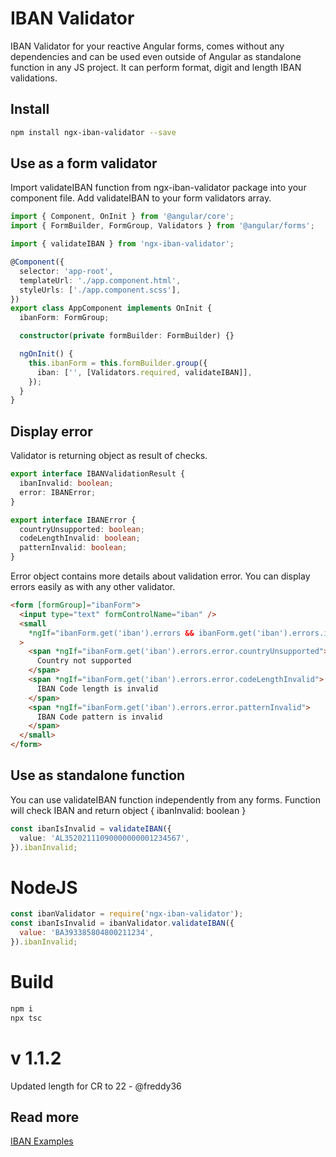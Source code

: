 # IBAN Validator

IBAN Validator for your reactive Angular forms, comes without any dependencies and can be used even outside of Angular as standalone function in any JS project. It can perform format, digit and length IBAN validations.

## Install

```bash
npm install ngx-iban-validator --save
```

## Use as a form validator

Import validateIBAN function from ngx-iban-validator package into your component file. Add validateIBAN to your form validators array.

```typescript
import { Component, OnInit } from '@angular/core';
import { FormBuilder, FormGroup, Validators } from '@angular/forms';

import { validateIBAN } from 'ngx-iban-validator';

@Component({
  selector: 'app-root',
  templateUrl: './app.component.html',
  styleUrls: ['./app.component.scss'],
})
export class AppComponent implements OnInit {
  ibanForm: FormGroup;

  constructor(private formBuilder: FormBuilder) {}

  ngOnInit() {
    this.ibanForm = this.formBuilder.group({
      iban: ['', [Validators.required, validateIBAN]],
    });
  }
}
```

## Display error

Validator is returning object as result of checks.

```typescript
export interface IBANValidationResult {
  ibanInvalid: boolean;
  error: IBANError;
}

export interface IBANError {
  countryUnsupported: boolean;
  codeLengthInvalid: boolean;
  patternInvalid: boolean;
}
```

Error object contains more details about validation error. You can display errors easily as with any other validator.

```html
<form [formGroup]="ibanForm">
  <input type="text" formControlName="iban" />
  <small
    *ngIf="ibanForm.get('iban').errors && ibanForm.get('iban').errors.ibanInvalid"
  >
    <span *ngIf="ibanForm.get('iban').errors.error.countryUnsupported">
      Country not supported
    </span>
    <span *ngIf="ibanForm.get('iban').errors.error.codeLengthInvalid">
      IBAN Code length is invalid
    </span>
    <span *ngIf="ibanForm.get('iban').errors.error.patternInvalid">
      IBAN Code pattern is invalid
    </span>
  </small>
</form>
```

## Use as standalone function

You can use validateIBAN function independently from any forms. Function will check IBAN and return object { ibanInvalid: boolean }

```typescript
const ibanIsInvalid = validateIBAN({
  value: 'AL35202111090000000001234567',
}).ibanInvalid;
```

# NodeJS

```javascript
const ibanValidator = require('ngx-iban-validator');
const ibanIsInvalid = ibanValidator.validateIBAN({
  value: 'BA393385804800211234',
}).ibanInvalid;
```

# Build

```bash
npm i
npx tsc
```

# v 1.1.2

Updated length for CR to 22 - @freddy36

## Read more

[IBAN Examples](https://www.iban.com/structure)
